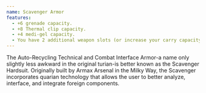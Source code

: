 ```yaml
---
name: Scavenger Armor
features:
  - +6 grenade capacity.
  - +8 Thermal clip capacity.
  - +4 medi-gel capacity.
  - You have 2 additional weapon slots (or increase your carry capacity by 20kg).
---
```

The Auto-Recycling Technical and Combat Interface Armor-a name only slightly less awkward in the original turian-is better known as the Scavenger Hardsuit. Originally built by Armax Arsenal in the Milky Way, the Scavenger incorporates quarian technology that allows the user to better analyze, interface, and integrate foreign components.